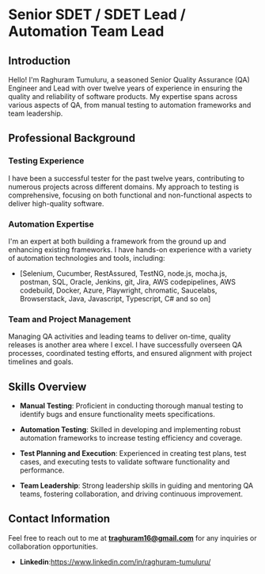 # Senior SDET / SDET Lead / Automation Team Lead

## Introduction

Hello! I'm Raghuram Tumuluru, a seasoned Senior Quality Assurance (QA) Engineer and Lead with over twelve years of experience in ensuring the quality and reliability of software products. My expertise spans across various aspects of QA, from manual testing to automation frameworks and team leadership.

## Professional Background

### Testing Experience

I have been a successful tester for the past twelve years, contributing to numerous projects across different domains. My approach to testing is comprehensive, focusing on both functional and non-functional aspects to deliver high-quality software.

### Automation Expertise

I'm an expert at both building a framework from the ground up and enhancing existing frameworks. I have hands-on experience with a variety of automation technologies and tools, including:

- [Selenium, Cucumber, RestAssured, TestNG, node.js, mocha.js, postman, SQL, Oracle, Jenkins, git, Jira, AWS codepipelines, AWS codebuild, Docker, Azure, Playwright, chromatic, Saucelabs, Browserstack, Java, Javascript, Typescript, C# and so on]

### Team and Project Management

Managing QA activities and leading teams to deliver on-time, quality releases is another area where I excel. I have successfully overseen QA processes, coordinated testing efforts, and ensured alignment with project timelines and goals.

## Skills Overview

- **Manual Testing**: Proficient in conducting thorough manual testing to identify bugs and ensure functionality meets specifications.
  
- **Automation Testing**: Skilled in developing and implementing robust automation frameworks to increase testing efficiency and coverage.
  
- **Test Planning and Execution**: Experienced in creating test plans, test cases, and executing tests to validate software functionality and performance.

- **Team Leadership**: Strong leadership skills in guiding and mentoring QA teams, fostering collaboration, and driving continuous improvement.

## Contact Information

Feel free to reach out to me at **traghuram16@gmail.com** for any inquiries or collaboration opportunities.

- **Linkedin**:https://www.linkedin.com/in/raghuram-tumuluru/